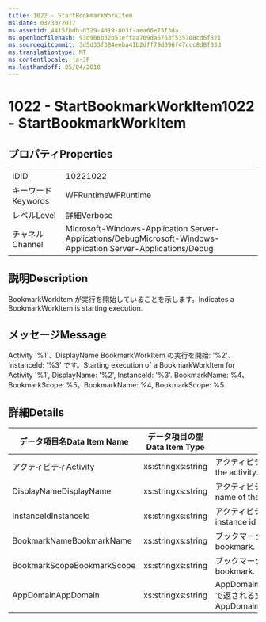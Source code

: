 ```yaml
---
title: 1022 - StartBookmarkWorkItem
ms.date: 03/30/2017
ms.assetid: 4415fbdb-0329-4019-803f-aea66e75f3da
ms.openlocfilehash: 93d906b32b51effaa709da6763f535708cd6f821
ms.sourcegitcommit: 3d5d33f384eeba41b2dff79d096f47ccc8d8f03d
ms.translationtype: MT
ms.contentlocale: ja-JP
ms.lasthandoff: 05/04/2018
---
```

# <a name="1022---startbookmarkworkitem"></a><span data-ttu-id="07b60-102">1022 - StartBookmarkWorkItem</span><span class="sxs-lookup"><span data-stu-id="07b60-102">1022 - StartBookmarkWorkItem</span></span>
## <a name="properties"></a><span data-ttu-id="07b60-103">プロパティ</span><span class="sxs-lookup"><span data-stu-id="07b60-103">Properties</span></span>  
  
|||  
|-|-|  
|<span data-ttu-id="07b60-104">ID</span><span class="sxs-lookup"><span data-stu-id="07b60-104">ID</span></span>|<span data-ttu-id="07b60-105">1022</span><span class="sxs-lookup"><span data-stu-id="07b60-105">1022</span></span>|  
|<span data-ttu-id="07b60-106">キーワード</span><span class="sxs-lookup"><span data-stu-id="07b60-106">Keywords</span></span>|<span data-ttu-id="07b60-107">WFRuntime</span><span class="sxs-lookup"><span data-stu-id="07b60-107">WFRuntime</span></span>|  
|<span data-ttu-id="07b60-108">レベル</span><span class="sxs-lookup"><span data-stu-id="07b60-108">Level</span></span>|<span data-ttu-id="07b60-109">詳細</span><span class="sxs-lookup"><span data-stu-id="07b60-109">Verbose</span></span>|  
|<span data-ttu-id="07b60-110">チャネル</span><span class="sxs-lookup"><span data-stu-id="07b60-110">Channel</span></span>|<span data-ttu-id="07b60-111">Microsoft-Windows-Application Server-Applications/Debug</span><span class="sxs-lookup"><span data-stu-id="07b60-111">Microsoft-Windows-Application Server-Applications/Debug</span></span>|  
  
## <a name="description"></a><span data-ttu-id="07b60-112">説明</span><span class="sxs-lookup"><span data-stu-id="07b60-112">Description</span></span>  
 <span data-ttu-id="07b60-113">BookmarkWorkItem が実行を開始していることを示します。</span><span class="sxs-lookup"><span data-stu-id="07b60-113">Indicates a BookmarkWorkItem is starting execution.</span></span>  
  
## <a name="message"></a><span data-ttu-id="07b60-114">メッセージ</span><span class="sxs-lookup"><span data-stu-id="07b60-114">Message</span></span>  
 <span data-ttu-id="07b60-115">Activity '%1'、DisplayName BookmarkWorkItem の実行を開始: '%2'、InstanceId: '%3' です。</span><span class="sxs-lookup"><span data-stu-id="07b60-115">Starting execution of a BookmarkWorkItem for Activity '%1', DisplayName: '%2', InstanceId: '%3'.</span></span>  <span data-ttu-id="07b60-116">BookmarkName: %4、BookmarkScope: %5。</span><span class="sxs-lookup"><span data-stu-id="07b60-116">BookmarkName: %4, BookmarkScope: %5.</span></span>  
  
## <a name="details"></a><span data-ttu-id="07b60-117">詳細</span><span class="sxs-lookup"><span data-stu-id="07b60-117">Details</span></span>  
  
|<span data-ttu-id="07b60-118">データ項目名</span><span class="sxs-lookup"><span data-stu-id="07b60-118">Data Item Name</span></span>|<span data-ttu-id="07b60-119">データ項目の型</span><span class="sxs-lookup"><span data-stu-id="07b60-119">Data Item Type</span></span>|<span data-ttu-id="07b60-120">説明</span><span class="sxs-lookup"><span data-stu-id="07b60-120">Description</span></span>|  
|--------------------|--------------------|-----------------|  
|<span data-ttu-id="07b60-121">アクティビティ</span><span class="sxs-lookup"><span data-stu-id="07b60-121">Activity</span></span>|<span data-ttu-id="07b60-122">xs:string</span><span class="sxs-lookup"><span data-stu-id="07b60-122">xs:string</span></span>|<span data-ttu-id="07b60-123">アクティビティの型名。</span><span class="sxs-lookup"><span data-stu-id="07b60-123">The type name of the activity.</span></span>|  
|<span data-ttu-id="07b60-124">DisplayName</span><span class="sxs-lookup"><span data-stu-id="07b60-124">DisplayName</span></span>|<span data-ttu-id="07b60-125">xs:string</span><span class="sxs-lookup"><span data-stu-id="07b60-125">xs:string</span></span>|<span data-ttu-id="07b60-126">アクティビティの表示名。</span><span class="sxs-lookup"><span data-stu-id="07b60-126">The display name of the activity.</span></span>|  
|<span data-ttu-id="07b60-127">InstanceId</span><span class="sxs-lookup"><span data-stu-id="07b60-127">InstanceId</span></span>|<span data-ttu-id="07b60-128">xs:string</span><span class="sxs-lookup"><span data-stu-id="07b60-128">xs:string</span></span>|<span data-ttu-id="07b60-129">アクティビティのインスタンス ID。</span><span class="sxs-lookup"><span data-stu-id="07b60-129">The instance id of the activity.</span></span>|  
|<span data-ttu-id="07b60-130">BookmarkName</span><span class="sxs-lookup"><span data-stu-id="07b60-130">BookmarkName</span></span>|<span data-ttu-id="07b60-131">xs:string</span><span class="sxs-lookup"><span data-stu-id="07b60-131">xs:string</span></span>|<span data-ttu-id="07b60-132">ブックマークの名前。</span><span class="sxs-lookup"><span data-stu-id="07b60-132">The name of the bookmark.</span></span>|  
|<span data-ttu-id="07b60-133">BookmarkScope</span><span class="sxs-lookup"><span data-stu-id="07b60-133">BookmarkScope</span></span>|<span data-ttu-id="07b60-134">xs:string</span><span class="sxs-lookup"><span data-stu-id="07b60-134">xs:string</span></span>|<span data-ttu-id="07b60-135">ブックマークのスコープ。</span><span class="sxs-lookup"><span data-stu-id="07b60-135">The scope of the bookmark.</span></span>|  
|<span data-ttu-id="07b60-136">AppDomain</span><span class="sxs-lookup"><span data-stu-id="07b60-136">AppDomain</span></span>|<span data-ttu-id="07b60-137">xs:string</span><span class="sxs-lookup"><span data-stu-id="07b60-137">xs:string</span></span>|<span data-ttu-id="07b60-138">AppDomain.CurrentDomain.FriendlyName で返される文字列。</span><span class="sxs-lookup"><span data-stu-id="07b60-138">The string returned by AppDomain.CurrentDomain.FriendlyName.</span></span>|
